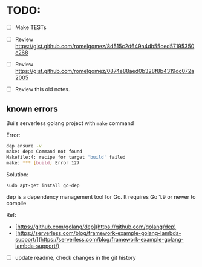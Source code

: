 # TODO:

- [ ] Make TESTs

- [ ] Review  https://gist.github.com/romelgomez/8d515c2d649a4db55ced57195350c268

- [ ] Review https://gist.github.com/romelgomez/0874e88aed0b328f8b4319dc072a2005

- [ ] Review this old notes.

## known errors

Buils serverless golang project with `make` command

Error:

```bash
dep ensure -v
make: dep: Command not found
Makefile:4: recipe for target 'build' failed
make: *** [build] Error 127
```

Solution:

`sudo apt-get install go-dep`

dep is a dependency management tool for Go. It requires Go 1.9 or newer to compile

Ref:

- [https://github.com/golang/dep](https://github.com/golang/dep)
- [https://serverless.com/blog/framework-example-golang-lambda-support/](https://serverless.com/blog/framework-example-golang-lambda-support/)

- [ ] update readme, check changes in the git history
